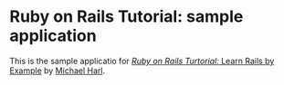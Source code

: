 # Ruby on Rails Tutorial:  sample application

This is the sample applicatio for 
[*Ruby on Rails Turtorial:*  Learn Rails by Example](http://railstutorial.org/)
by [Michael Harl](http://michaelharl.com).
